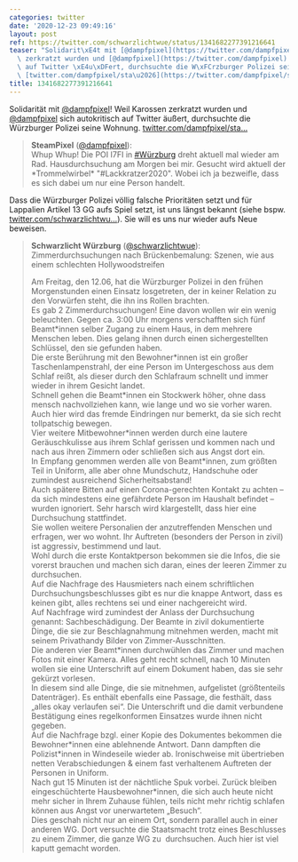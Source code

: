 ```yaml
---
categories: twitter
date: '2020-12-23 09:49:16'
layout: post
ref: https://twitter.com/schwarzlichtwue/status/1341682277391216641
teaser: "Solidarit\xE4t mit [@dampfpixel](https://twitter.com/dampfpixel)! Weil Karossen\
  \ zerkratzt wurden und [@dampfpixel](https://twitter.com/dampfpixel) sich autokritisch\
  \ auf Twitter \xE4u\xDFert, durchsuchte die W\xFCrzburger Polizei seine Wohnung.\
  \ [twitter.com/dampfpixel/sta\u2026](https://twitter.com/dampfpixel/status/1341425482470985730)"
title: 1341682277391216641
---
```

Solidarität mit [@dampfpixel](https://twitter.com/dampfpixel)! Weil Karossen zerkratzt wurden und [@dampfpixel](https://twitter.com/dampfpixel) sich autokritisch auf Twitter äußert, durchsuchte die Würzburger Polizei seine Wohnung. [twitter.com/dampfpixel/sta…](https://twitter.com/dampfpixel/status/1341425482470985730)
> <b>SteamPixel</b> ([@dampfpixel](https://twitter.com/dampfpixel)):  
>Whup Whup! Die POI I7FI in [#Würzburg](/t/würzburg) dreht aktuell mal wieder am Rad. Hausdurchsuchung am Morgen bei mir. Gesucht wird aktuell der \*Trommelwirbel\* "#Lackkratzer2020". Wobei ich ja bezweifle, dass es sich dabei um nur eine Person handelt.  


Dass die Würzburger Polizei völlig falsche Prioritäten setzt und für Lappalien Artikel 13 GG aufs Spiel setzt, ist uns längst bekannt (siehe bspw. [twitter.com/schwarzlichtwu…](https://twitter.com/schwarzlichtwue/status/1272801602571812866?s=19)). Sie will es uns nur wieder aufs Neue beweisen.
> <b>Schwarzlicht Würzburg</b> ([@schwarzlichtwue](https://twitter.com/schwarzlichtwue)):  
>Zimmerdurchsuchungen nach Brückenbemalung: Szenen, wie aus einem schlechten Hollywoodstreifen  
>  
>  
>  
>Am Freitag, den 12.06, hat die Würzburger Polizei in den frühen Morgenstunden einen Einsatz losgetreten, der in keiner Relation zu den Vorwürfen steht, die ihn ins Rollen brachten.   
>Es gab 2 Zimmerdurchsuchungen! Eine davon wollen wir ein wenig beleuchten. Gegen ca. 3:00 Uhr morgens verschafften sich fünf Beamt\*innen selber Zugang zu einem Haus, in dem mehrere Menschen leben. Dies gelang ihnen durch einen sichergestellten Schlüssel, den sie gefunden haben.  
>Die erste Berührung mit den Bewohner\*innen ist ein großer Taschenlampenstrahl, der eine Person im Untergeschoss aus dem Schlaf reißt, als dieser durch den Schlafraum schnellt und immer wieder in ihrem Gesicht landet.  
>Schnell gehen die Beamt\*innen ein Stockwerk höher, ohne dass mensch nachvollziehen kann, wie lange und wo sie vorher waren. Auch hier wird das fremde Eindringen nur bemerkt, da sie sich recht tollpatschig bewegen.  
>Vier weitere Mitbewohner\*innen werden durch eine lautere Geräuschkulisse aus ihrem Schlaf gerissen und kommen nach und nach aus ihren Zimmern oder schließen sich aus Angst dort ein.  
>In Empfang genommen werden alle von Beamt\*innen, zum größten Teil in Uniform, alle aber ohne Mundschutz, Handschuhe oder zumindest ausreichend Sicherheitsabstand!  
>Auch spätere Bitten auf einen Corona-gerechten Kontakt zu achten – da sich mindestens eine gefährdete Person im Haushalt befindet – wurden ignoriert. Sehr harsch wird klargestellt, dass hier eine Durchsuchung stattfindet.  
>Sie wollen weitere Personalien der anzutreffenden Menschen und erfragen, wer wo wohnt. Ihr Auftreten (besonders der Person in zivil) ist aggressiv, bestimmend und laut.  
>Wohl durch die erste Kontaktperson bekommen sie die Infos, die sie vorerst brauchen und machen sich daran, eines der leeren Zimmer zu durchsuchen.  
>Auf die Nachfrage des Hausmieters nach einem schriftlichen Durchsuchungsbeschlusses gibt es nur die knappe Antwort, dass es keinen gibt, alles rechtens sei und einer nachgereicht wird.  
>Auf Nachfrage wird zumindest der Anlass der Durchsuchung genannt: Sachbeschädigung. Der Beamte in zivil dokumentierte Dinge, die sie zur Beschlagnahmung mitnehmen werden, macht mit seinem Privathandy Bilder von Zimmer-Ausschnitten.  
>Die anderen vier Beamt\*innen durchwühlen das Zimmer und machen Fotos mit einer Kamera. Alles geht recht schnell, nach 10 Minuten wollen sie eine Unterschrift auf einem Dokument haben, das sie sehr gekürzt vorlesen.  
>In diesem sind alle Dinge, die sie mitnehmen, aufgelistet (größtenteils Datenträger). Es enthält ebenfalls eine Passage, die festhält, dass „alles okay verlaufen sei“. Die Unterschrift und die damit verbundene Bestätigung eines regelkonformen Einsatzes wurde ihnen nicht gegeben.  
>Auf die Nachfrage bzgl. einer Kopie des Dokumentes bekommen die Bewohner\*innen eine ablehnende Antwort. Dann dampften die Polizist\*innen in Windeseile wieder ab. Ironischweise mit übertrieben netten Verabschiedungen &amp; einem fast verhaltenem Auftreten der Personen in Uniform.  
>Nach gut 15 Minuten ist der nächtliche Spuk vorbei. Zurück bleiben eingeschüchterte Hausbewohner\*innen, die sich auch heute nicht mehr sicher in Ihrem Zuhause fühlen, teils nicht mehr richtig schlafen können aus Angst vor unerwartetem „Besuch“.  
>Dies geschah nicht nur an einem Ort, sondern parallel auch in einer anderen WG. Dort versuchte die Staatsmacht trotz eines Beschlusses zu einem Zimmer, die ganze WG zu  durchsuchen. Auch hier ist viel kaputt gemacht worden.  

